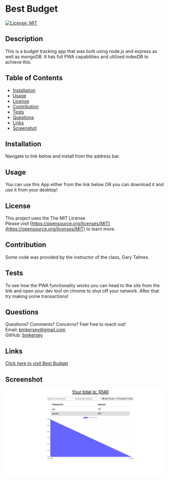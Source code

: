 
  # Best Budget

  [![License: MIT](https://img.shields.io/badge/License-MIT-yellow.svg)](https://opensource.org/licenses/MIT)

  ## Description

  This is a budget tracking app that was built using node.js and express as well as mongoDB. It has full PWA capabilities and utilized indexDB to achieve this.

  ## Table of Contents
  * [Installation](#installation)
  * [Usage](#usage)
  * [License](#license)
  * [Contribution](#contribution)
  * [Tests](#tests)
  * [Questions](#questions)
  * [Links](#links)
  * [Screenshot](#screenshot)
  
  ## Installation

  Navigate to link below and install from the address bar.

  ## Usage

  You can use this App either from the link below OR you can download it and use it from your desktop!

  ## License

  This project uses the The MIT License.  
  Please visit [https://opensource.org/licenses/MIT](https://opensource.org/licenses/MIT) to learn more.
  

  ## Contribution

  Some code was provided by the instructor of the class, Gary Talmes.
  
  ## Tests 

  To see how the PWA functionality works you can head to the site from the link and open your dev tool on chrome to shut off your network. After that try making some transactions!
  
  ## Questions
  Questions? Comments? Concerns? Feel free to reach out!  
  Email: bmkersey@gmail.com  
  GitHub: [bmkersey](https://github.com/bmkersey)  
  
  ## Links
  [Click here to visit Best Budget](https://radiant-sierra-73547.herokuapp.com/)

  ## Screenshot
  ![live app](./screenshot.jpg)
  